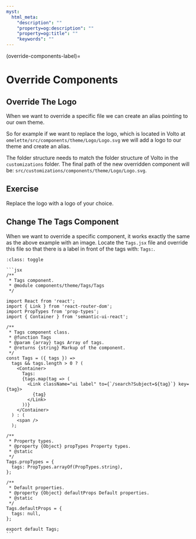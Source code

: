 ```yaml
---
myst:
  html_meta:
    "description": ""
    "property=og:description": ""
    "property=og:title": ""
    "keywords": ""
---
```


(override-components-label)=

# Override Components

## Override The Logo

When we want to override a specific file we can create an alias pointing to our own theme.

So for example if we want to replace the logo, which is located in Volto at `omelette/src/components/theme/Logo/Logo.svg`
we will add a logo to our theme and create an alias.

The folder structure needs to match the folder structure of Volto in the `customizations` folder.
The final path of the new overridden component will be: `src/customizations/components/theme/Logo/Logo.svg`.

## Exercise

Replace the logo with a logo of your choice.

## Change The Tags Component

When we want to override a specific component, it works exactly the same as the above example with an image.
Locate the `Tags.jsx` file and override this file so that there is a label in front of the tags with: `Tags:`.

````{admonition} Solution
:class: toggle

```jsx
/**
 * Tags component.
 * @module components/theme/Tags/Tags
 */

import React from 'react';
import { Link } from 'react-router-dom';
import PropTypes from 'prop-types';
import { Container } from 'semantic-ui-react';

/**
 * Tags component class.
 * @function Tags
 * @param {array} tags Array of tags.
 * @returns {string} Markup of the component.
 */
const Tags = ({ tags }) =>
  tags && tags.length > 0 ? (
    <Container>
      Tags:
      {tags.map(tag => (
        <Link className="ui label" to={`/search?Subject=${tag}`} key={tag}>
          {tag}
        </Link>
      ))}
    </Container>
  ) : (
    <span />
  );

/**
 * Property types.
 * @property {Object} propTypes Property types.
 * @static
 */
Tags.propTypes = {
  tags: PropTypes.arrayOf(PropTypes.string),
};

/**
 * Default properties.
 * @property {Object} defaultProps Default properties.
 * @static
 */
Tags.defaultProps = {
  tags: null,
};

export default Tags;
```
````
